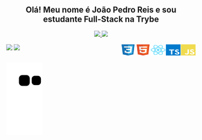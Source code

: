 <div align="center">
  <h2>Olá! Meu nome é João Pedro Reis e sou estudante Full-Stack na Trybe</h2>
  <a href="https://github.com/joaoreisjpk">
  <img height="150em" src="https://github-readme-stats.vercel.app/api?username=joaoreisjpk&show_icons=true&theme=tokyonight&include_all_commits=true&count_private=true"/>
  <img height="150em" src="https://github-readme-stats.vercel.app/api/top-langs/?username=joaoreisjpk&layout=compact&langs_count=7&theme=tokyonight"/>
</div>
<div style="display: inline_block"><br>
  <img align="right" alt="Rafa-Js" height="30" width="40" src="https://raw.githubusercontent.com/devicons/devicon/master/icons/javascript/javascript-plain.svg">
  <img align="right" alt="Rafa-Ts" height="30" width="40" src="https://raw.githubusercontent.com/devicons/devicon/master/icons/typescript/typescript-plain.svg">
  <img align="right" alt="Rafa-React" height="30" width="40" src="https://raw.githubusercontent.com/devicons/devicon/master/icons/react/react-original.svg">
  <img align="right" alt="Rafa-HTML" height="30" width="40" src="https://raw.githubusercontent.com/devicons/devicon/master/icons/html5/html5-original.svg">
  <img align="right" alt="Rafa-CSS" height="30" width="40" src="https://raw.githubusercontent.com/devicons/devicon/master/icons/css3/css3-original.svg">
  <span><a href = "mailto:contatojoaoreisjpk@gmail.com"><img src="https://img.shields.io/badge/-Gmail-%23333?style=for-the-badge&logo=gmail&logoColor=white" target="_blank"></a></span>
  <span><a href="https://www.linkedin.com/in/joaoreisjpk/" target="_blank"><img src="https://img.shields.io/badge/-LinkedIn-%230077B5?style=for-the-badge&logo=linkedin&logoColor=white" target="_blank"></a>  </span>
</div>
  
  ##
 
<div>
 
  ![Snake animation](https://github.com/rafaballerini/rafaballerini/blob/output/github-contribution-grid-snake.svg)
 
</div>
